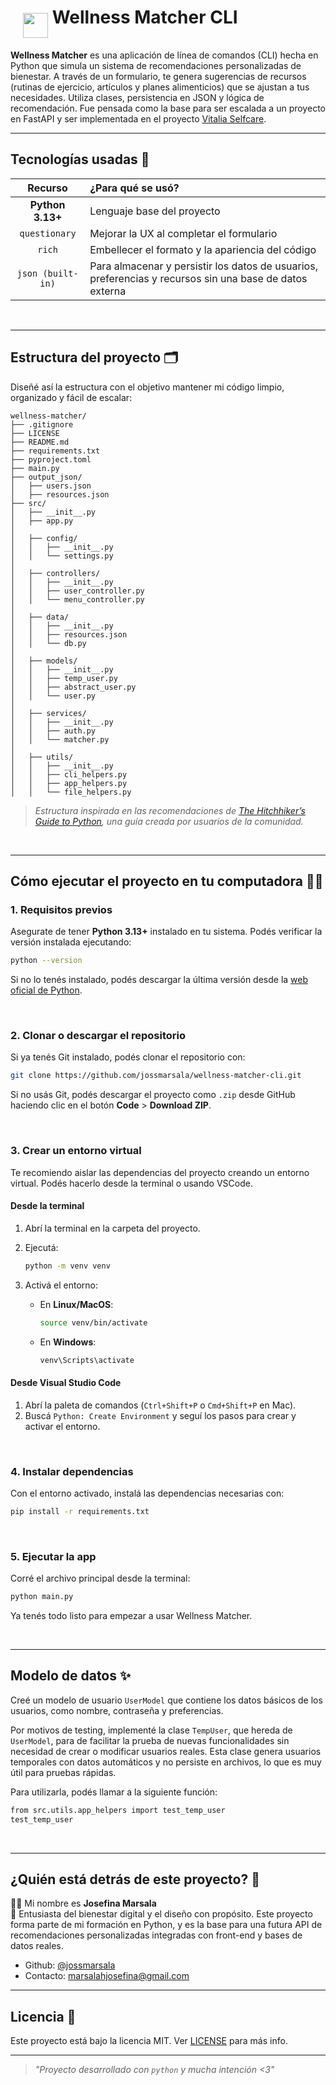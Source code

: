 <h1 style="display: flex;">
    <img
    src="https://raw.githubusercontent.com/jossmarsala/jossmarsala/main/letter.gif"
    width="40px"
    style="margin-top: 10px;
    margin-left: 20px;"
  />
  ‎ Wellness Matcher CLI‎‎ 
</h1>

**Wellness Matcher** es una aplicación de línea de comandos (CLI) hecha en Python que simula un sistema de recomendaciones personalizadas de bienestar. A través de un formulario, te genera sugerencias de recursos (rutinas de ejercicio, artículos y planes alimenticios) que se ajustan a tus necesidades. Utiliza clases, persistencia en JSON y lógica de recomendación. Fue pensada como la base para ser escalada a un proyecto en FastAPI y ser implementada en el proyecto [Vitalia Selfcare](https://www.vitalia-selfcare.vercel.app).

---

## Tecnologías usadas 💾

| Recurso      | ¿Para qué se usó?        | 
|:--------------:|:------------------|
| **Python 3.13+** | Lenguaje base del proyecto | 
| `questionary` | Mejorar la UX al completar el formulario |
| `rich` | Embellecer el formato y la apariencia del código |
| `json (built-in)`	| Para almacenar y persistir los datos de usuarios, preferencias y recursos sin una base de datos externa |
<br />

---

## Estructura del proyecto 🗂️

Diseñé así la estructura con el objetivo mantener mi código limpio, organizado y fácil de escalar:

``` 
wellness-matcher/
├── .gitignore
├── LICENSE
├── README.md
├── requirements.txt
├── pyproject.toml          
├── main.py
├── output_json/
│   ├── users.json
│   ├── resources.json
├── src/
│   ├── __init__.py
│   ├── app.py              
│
│   ├── config/
│   │   ├── __init__.py
│   │   └── settings.py     
│
│   ├── controllers/
│   │   ├── __init__.py
│   │   ├── user_controller.py
│   │   └── menu_controller.py
│
│   ├── data/
│   │   ├── __init__.py
│   │   ├── resources.json
│   │   └── db.py
│
│   ├── models/
│   │   ├── __init__.py
│   │   ├── temp_user.py
│   │   ├── abstract_user.py
│   │   └── user.py
│
│   ├── services/           
│   │   ├── __init__.py
│   │   ├── auth.py
│   │   └── matcher.py  
│
│   ├── utils/
│   │   ├── __init__.py
│   │   ├── cli_helpers.py
│   │   ├── app_helpers.py
│   │   └── file_helpers.py 

``` 

>_Estructura inspirada en las recomendaciones de [The Hitchhiker’s Guide to Python](https://docs.python-guide.org/writing/structure/), una guía creada por usuarios de la comunidad._
<br />

---

## Cómo ejecutar el proyecto en tu computadora 🧑‍💻

### 1. Requisitos previos

Asegurate de tener **Python 3.13+** instalado en tu sistema. Podés verificar la versión instalada ejecutando:

```bash
python --version
```

Si no lo tenés instalado, podés descargar la última versión desde la [web oficial de Python](https://www.python.org/downloads/).

<br />

### 2. Clonar o descargar el repositorio

Si ya tenés Git instalado, podés clonar el repositorio con:

```bash
git clone https://github.com/jossmarsala/wellness-matcher-cli.git
```

Si no usás Git, podés descargar el proyecto como `.zip` desde GitHub haciendo clic en el botón **Code** > **Download ZIP**.

<br />

### 3. Crear un entorno virtual

Te recomiendo aislar las dependencias del proyecto creando un entorno virtual. Podés hacerlo desde la terminal o usando VSCode.

#### Desde la terminal

1. Abrí la terminal en la carpeta del proyecto.
2. Ejecutá:

   ```bash
   python -m venv venv
   ```

3. Activá el entorno:

   - En **Linux/MacOS**:

     ```bash
     source venv/bin/activate
     ```

   - En **Windows**:

     ```bash
     venv\Scripts\activate
     ```

#### Desde Visual Studio Code

1. Abrí la paleta de comandos (`Ctrl+Shift+P` o `Cmd+Shift+P` en Mac).
2. Buscá `Python: Create Environment` y seguí los pasos para crear y activar el entorno.

<br />

### 4. Instalar dependencias

Con el entorno activado, instalá las dependencias necesarias con:

```bash
pip install -r requirements.txt
```
<br />

### 5. Ejecutar la app 

Corré el archivo principal desde la terminal:

```bash
python main.py
```

Ya tenés todo listo para empezar a usar Wellness Matcher.

<br />

---

## Modelo de datos ✨
Creé un modelo de usuario ```UserModel``` que contiene los datos básicos de los usuarios, como nombre, contraseña y preferencias.

Por motivos de testing, implementé la clase ```TempUser```, que hereda de ```UserModel```, para de facilitar la prueba de nuevas funcionalidades sin necesidad de crear o modificar usuarios reales. Esta clase genera usuarios temporales con datos automáticos y no persiste en archivos, lo que es muy útil para pruebas rápidas. 

Para utilizarla, podés llamar a la siguiente función:
```bash
from src.utils.app_helpers import test_temp_user
test_temp_user
```

<br />

---

## ¿Quién está detrás de este proyecto? 🌷

👩‍💻 Mi nombre es **Josefina Marsala**  
💼 Entusiasta del bienestar digital y el diseño con propósito. Este proyecto forma parte de mi formación en Python, y es la base para una futura API de recomendaciones personalizadas integradas con front-end y bases de datos reales.

  - Github: [@jossmarsala](https://github.com/jossmarsala)  
  - Contacto: marsalahjosefina@gmail.com

---

## Licencia 📜

Este proyecto está bajo la licencia MIT. Ver [LICENSE](./LICENSE) para más info.
<br />

---

> _"Proyecto desarrollado con `python` y mucha intención <3"_ 
